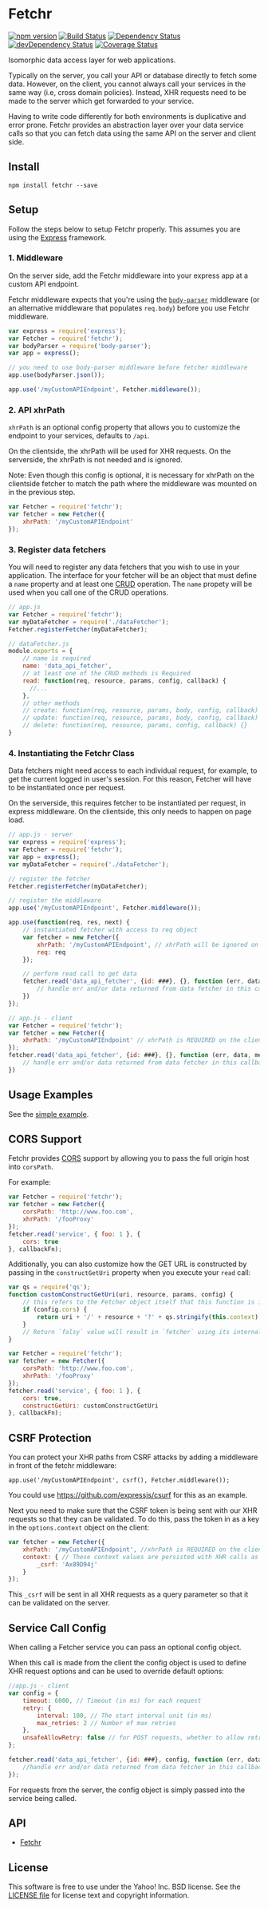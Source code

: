 # Fetchr 

[![npm version](https://badge.fury.io/js/fetchr.svg)](http://badge.fury.io/js/fetchr)
[![Build Status](https://travis-ci.org/yahoo/fetchr.svg?branch=master)](https://travis-ci.org/yahoo/fetchr)
[![Dependency Status](https://david-dm.org/yahoo/fetchr.svg)](https://david-dm.org/yahoo/fetchr)
[![devDependency Status](https://david-dm.org/yahoo/fetchr/dev-status.svg)](https://david-dm.org/yahoo/fetchr#info=devDependencies)
[![Coverage Status](https://coveralls.io/repos/yahoo/fetchr/badge.png?branch=master)](https://coveralls.io/r/yahoo/fetchr?branch=master) 

Isomorphic data access layer for web applications.

Typically on the server, you call your API or database directly to fetch some data. However, on the client, you cannot always call your services in the same way (i.e, cross domain policies). Instead, XHR requests need to be made to the server which get forwarded to your service.

Having to write code differently for both environments is duplicative and error prone. Fetchr provides an abstraction layer over your data service calls so that you can fetch data using the same API on the server and client side. 

## Install

```
npm install fetchr --save
```

## Setup

Follow the steps below to setup Fetchr properly. This assumes you are using the [Express](https://www.npmjs.com/package/express) framework.

### 1. Middleware

On the server side, add the Fetchr middleware into your express app at a custom API endpoint.

Fetchr middleware expects that you're using the [`body-parser`](https://github.com/expressjs/body-parser) middleware (or an alternative middleware that populates `req.body`) before you use Fetchr middleware.

```js
var express = require('express');
var Fetcher = require('fetchr');
var bodyParser = require('body-parser');
var app = express();

// you need to use body-parser middleware before fetcher middleware
app.use(bodyParser.json());

app.use('/myCustomAPIEndpoint', Fetcher.middleware());
```

### 2. API xhrPath

`xhrPath` is an optional config property that allows you to customize the endpoint to your services, defaults to `/api`.

On the clientside, the xhrPath will be used for XHR requests. On the serverside, the xhrPath is not needed and is ignored.

Note: Even though this config is optional, it is necessary for xhrPath on the clientside fetcher to match the path where the middleware was mounted on in the previous step.

```js
var Fetcher = require('fetchr');
var fetcher = new Fetcher({
    xhrPath: '/myCustomAPIEndpoint'
});
```

### 3. Register data fetchers

You will need to register any data fetchers that you wish to use in your application. The interface for your fetcher will be an object that must define a `name` property and at least one [CRUD](https://en.wikipedia.org/wiki/Create,_read,_update_and_delete) operation. The `name` propety will be used when you call one of the CRUD operations.

```js
// app.js
var Fetcher = require('fetchr');
var myDataFetcher = require('./dataFetcher');
Fetcher.registerFetcher(myDataFetcher);
```

```js
// dataFetcher.js
module.exports = {
    // name is required
    name: 'data_api_fetcher',
    // at least one of the CRUD methods is Required
    read: function(req, resource, params, config, callback) {
      //...
    },
    // other methods
    // create: function(req, resource, params, body, config, callback) {},
    // update: function(req, resource, params, body, config, callback) {},
    // delete: function(req, resource, params, config, callback) {}
}
```

### 4. Instantiating the Fetchr Class

Data fetchers might need access to each individual request, for example, to get the current logged in user's session. For this reason, Fetcher will have to be instantiated once per request.

On the serverside, this requires fetcher to be instantiated per request, in express middleware. On the clientside, this only needs to happen on page load.


```js
// app.js - server
var express = require('express');
var Fetcher = require('fetchr');
var app = express();
var myDataFetcher = require('./dataFetcher');

// register the fetcher
Fetcher.registerFetcher(myDataFetcher);

// register the middleware
app.use('/myCustomAPIEndpoint', Fetcher.middleware());

app.use(function(req, res, next) {
    // instantiated fetcher with access to req object
    var fetcher = new Fetcher({
        xhrPath: '/myCustomAPIEndpoint', // xhrPath will be ignored on the serverside fetcher instantiation
        req: req
    });

    // perform read call to get data
    fetcher.read('data_api_fetcher', {id: ###}, {}, function (err, data, meta) {
        // handle err and/or data returned from data fetcher in this callback
    })
});
```


```js
// app.js - client
var Fetcher = require('fetchr');
var fetcher = new Fetcher({
    xhrPath: '/myCustomAPIEndpoint' // xhrPath is REQUIRED on the clientside fetcher instantiation
});
fetcher.read('data_api_fetcher', {id: ###}, {}, function (err, data, meta) {
    // handle err and/or data returned from data fetcher in this callback
})
```

## Usage Examples

See the [simple example](https://github.com/yahoo/fetchr/tree/master/examples/simple).

## CORS Support

Fetchr provides [CORS](https://developer.mozilla.org/en-US/docs/Web/HTTP/Access_control_CORS) support by allowing you to pass the full origin host into `corsPath`.

For example:

```js
var Fetcher = require('fetchr');
var fetcher = new Fetcher({
	corsPath: 'http://www.foo.com',
	xhrPath: '/fooProxy'
});
fetcher.read('service', { foo: 1 }, {
    cors: true
}, callbackFn);
```

Additionally, you can also customize how the GET URL is constructed by passing in the `constructGetUri` property when you execute your `read` call:

```js
var qs = require('qs');
function customConstructGetUri(uri, resource, params, config) {
	// this refers to the Fetcher object itself that this function is invoked with.
	if (config.cors) {
		return uri + '/' + resource + '?' + qs.stringify(this.context);
	}
    // Return `falsy` value will result in `fetcher` using its internal path construction instead.
}

var Fetcher = require('fetchr');
var fetcher = new Fetcher({
	corsPath: 'http://www.foo.com',
	xhrPath: '/fooProxy'
});
fetcher.read('service', { foo: 1 }, {
    cors: true,
    constructGetUri: customConstructGetUri
}, callbackFn);
```


## CSRF Protection

You can protect your XHR paths from CSRF attacks by adding a middleware in front of the fetchr middleware:

`app.use('/myCustomAPIEndpoint', csrf(), Fetcher.middleware());`

You could use https://github.com/expressjs/csurf for this as an example.

Next you need to make sure that the CSRF token is being sent with our XHR requests so that they can be validated. To do this, pass the token in as a key in the `options.context` object on the client:

```js
var fetcher = new Fetcher({
    xhrPath: '/myCustomAPIEndpoint', //xhrPath is REQUIRED on the clientside fetcher instantiation
    context: { // These context values are persisted with XHR calls as query params
        _csrf: 'Ax89D94j'
    }
});
```

This `_csrf` will be sent in all XHR requests as a query parameter so that it can be validated on the server.

## Service Call Config

When calling a Fetcher service you can pass an optional config object.

When this call is made from the client the config object is used to define XHR request options and can be used to override default options:

```js
//app.js - client
var config = {
    timeout: 6000, // Timeout (in ms) for each request
    retry: {
        interval: 100, // The start interval unit (in ms)
        max_retries: 2 // Number of max retries
    },
    unsafeAllowRetry: false // for POST requests, whether to allow retrying this post
};

fetcher.read('data_api_fetcher', {id: ###}, config, function (err, data, meta) {
    //handle err and/or data returned from data fetcher in this callback
});
```

For requests from the server, the config object is simply passed into the service being called.

## API

- [Fetchr](https://github.com/yahoo/fetchr/blob/master/docs/fetchr.md)

## License

This software is free to use under the Yahoo! Inc. BSD license.
See the [LICENSE file][] for license text and copyright information.

[LICENSE file]: https://github.com/yahoo/fetchr/blob/master/LICENSE.md
